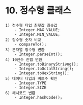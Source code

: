 # 10. 정수형 클래스 

    1) 정수형 타입 최댓값 최솟값 
        - Integer.MAX_VALUE;
        - Integer.MIN_VALUE;
    2) 정수형 숫자 비교
        - compareTo();
    3) 문자열 정수형 변환
        - Integer.parseInt();
    4) 10진수 진법 변환
        - Integer.toBinaryStri∂ng();
        - Integer.toOctalString();
        - Integer.toHexString();
    5) 데이터 타입과 비트수 확인
        - Integer.TYPE
        - Integer.SIZE
    6) 해시코드 변환
        - Integer.hashCode();
